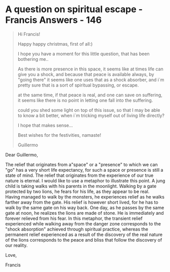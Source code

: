 # A question on spiritual escape - Francis Answers - 146

>Hi Francis!
>
>Happy happy christmas, first of all:)
>
>I hope you have a moment for this little question, that has been bothering me..
>
>As there is more presence in this space, it seems like at times life can give you a shock, and because that peace is available always, by "going there" it seems like one uses that as a shock absorber, and i´m pretty sure that is a sort of spiritual bypassing, or escape.
>
>at the same time, if that peace is real, and one can save on suffering, it seems like there is no point in letting one fall into the suffering.
>
>could you shed some light on top of this issue, so that I may be able to know a bit better, when i´m tricking myself out of living life directly?
>
>I hope that makes sense...
>
>Best wishes for the festivities, namaste!
>
>Guillermo

Dear Guillermo,

The relief that originates from a"space" or a "presence" to which we can "go" has a very short life expectancy, for such a space or presence is still a state of mind. The relief that originates from the experience of our true nature is eternal. I would like to use a metaphor to illustrate this point. A jung child is taking walks with his parents in the moonlight. Walking by a gate protected by two lions, he fears for his life, as they appear to be real. Having managed to walk by the monsters, he experiences relief as he walks farther away from the gate. His relief is however short lived, for he has to walk by the same gate on his way back. One day, as he passes by the same gate at noon, he realizes the lions are made of stone. He is immediately and forever relieved from his fear. In this metaphor, the transient relief experienced while walking away from the danger zone corresponds to the "shock absorption" achieved through spiritual practice, whereas the permanent relief experienced as a result of the discovery of the real nature of the lions corresponds to the peace and bliss that follow the discovery of our reality.

Love,

Francis